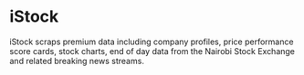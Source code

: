 # iStock
iStock scraps premium data including company profiles, price performance score cards, stock charts, end of day data from the Nairobi Stock Exchange and related breaking news streams.
